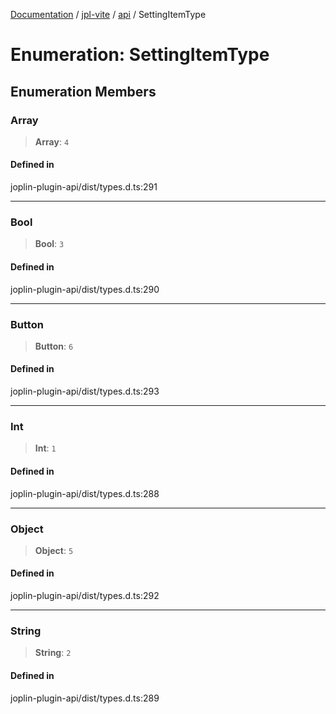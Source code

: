 [Documentation](../../../packages.md) / [jpl-vite](../../index.md) / [api](../index.md) / SettingItemType

# Enumeration: SettingItemType

## Enumeration Members

### Array

> **Array**: `4`

#### Defined in

joplin-plugin-api/dist/types.d.ts:291

---

### Bool

> **Bool**: `3`

#### Defined in

joplin-plugin-api/dist/types.d.ts:290

---

### Button

> **Button**: `6`

#### Defined in

joplin-plugin-api/dist/types.d.ts:293

---

### Int

> **Int**: `1`

#### Defined in

joplin-plugin-api/dist/types.d.ts:288

---

### Object

> **Object**: `5`

#### Defined in

joplin-plugin-api/dist/types.d.ts:292

---

### String

> **String**: `2`

#### Defined in

joplin-plugin-api/dist/types.d.ts:289
